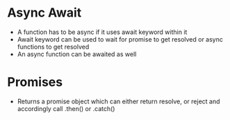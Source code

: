 # Async Await
- A function has to be async if it uses await keyword within it
- Await keyword can be used to wait for promise to get resolved or async functions to get resolved
- An async function can be awaited as well

# Promises
- Returns a promise object which can either return resolve, or reject and accordingly call .then() or .catch()

